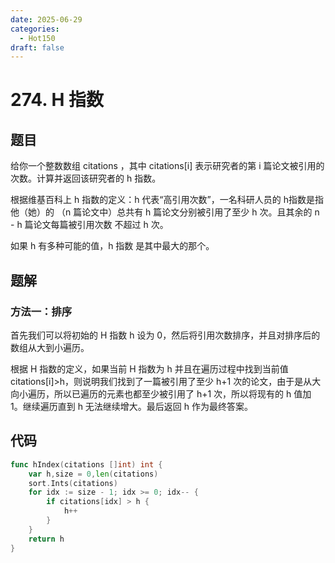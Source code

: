 ```yaml
---
date: 2025-06-29
categories:
  - Hot150
draft: false
---
```


# 274. H 指数

## 题目 

给你一个整数数组 citations ，其中 citations[i] 表示研究者的第 i 篇论文被引用的次数。计算并返回该研究者的 h 指数。

根据维基百科上 h 指数的定义：h 代表“高引用次数”，一名科研人员的 h指数是指他（她）的 （n 篇论文中）总共有 h 篇论文分别被引用了至少 h 次。且其余的 n - h 篇论文每篇被引用次数 不超过 h 次。

如果 h 有多种可能的值，h 指数 是其中最大的那个。

<!-- more -->

## 题解

### 方法一：排序
首先我们可以将初始的 H 指数 h 设为 0，然后将引用次数排序，并且对排序后的数组从大到小遍历。

根据 H 指数的定义，如果当前 H 指数为 h 并且在遍历过程中找到当前值 citations[i]>h，则说明我们找到了一篇被引用了至少 h+1 次的论文，由于是从大向小遍历，所以已遍历的元素也都至少被引用了 h+1 次，所以将现有的 h 值加 1。继续遍历直到 h 无法继续增大。最后返回 h 作为最终答案。

## 代码

```go
func hIndex(citations []int) int {
    var h,size = 0,len(citations)
    sort.Ints(citations)
    for idx := size - 1; idx >= 0; idx-- {
        if citations[idx] > h {
            h++
        }
    }
    return h
}
```
